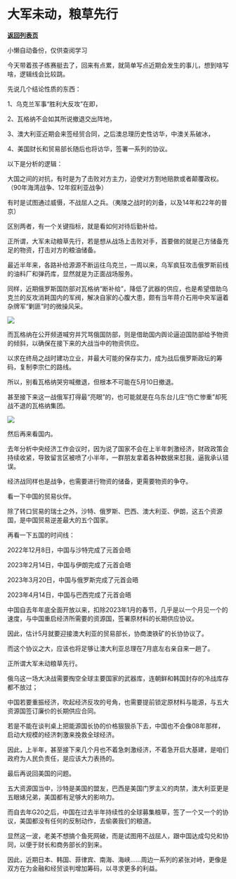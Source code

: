 # 大军未动，粮草先行

[**返回列表页**](/gzh/政事堂2019)

小懒自动备份，仅供查阅学习

今天带着孩子练赛艇去了，回来有点累，就简单写点近期会发生的事儿，想到啥写啥，逻辑线会比较跳。  

先说几个结论性质的东西：  

1、乌克兰军事“胜利大反攻”在即，

2、瓦格纳不会如其所说撤退交出阵地，

3、澳大利亚近期会来签经贸合同，之后澳总理历史性访华，中澳关系破冰，

4、美国财长和贸易部长随后也将访华，签署一系列的协议。

以下是分析的逻辑：  

大国之间的对抗，有时是为了击败对方主力，迫使对方割地赔款或者颠覆政权。（90年海湾战争、12年叙利亚战争）

有时是试图通过威慑，不战屈人之兵。（夷陵之战时的刘备，以及14年和22年的普京）  

区别两者，有一个关键指标，就是看如何对待后勤补给。

正所谓，大军未动粮草先行，若是想从战场上击败对手，首要做的就是己方储备充足的物资，打击对方的粮油储备。

最近半年来，各路补给源源不断运往乌克兰，一周以来，乌军疯狂攻击俄罗斯前线的油料厂和弹药库，显然就是为正面战场服务。

同样，近期俄罗斯国防部对瓦格纳“断补给”，降低了武器的供应，也是希望借助乌克兰的反攻消耗国内的军阀，解决自家的心腹大患，颇有当年蒋介石用中央军逼着杂牌军“剿匪”时的微操风采。

![](https://mmbiz.qpic.cn/mmbiz_png/rxhS23yu8cNrgs5VsgiaMjibP25pczb85Xe7icJlIKl7xTn4yAYtYUYtoOPAAzcgJB8kdtSsp91Mt86SzTqpPuYAQ/640?wx_fmt=png)

而瓦格纳在公开频道喊穷并咒骂俄国防部，则是借助国内舆论逼迫国防部给予物资的倾斜，以确保在接下来的大战当中的物资供应。

以求在终局之战时建功立业，并最大可能的保存实力，成为战后俄罗斯政坛的筹码，复制李宗仁的路线。

所以，别看瓦格纳哭穷喊撤退，但根本不可能在5月10日撤退。

甚至接下来这一战俄军打得最“亮眼”的，也可能就是在乌东台儿庄“伤亡惨重”却死战不退的瓦格纳集团。  

![](https://mmbiz.qpic.cn/mmbiz_png/rxhS23yu8cNrgs5VsgiaMjibP25pczb85XejXwibTv3eXibKiafOkfXZJOJ1Uv3aklq46HFzY1QOyzPZzaDh8yTJoMQ/640?wx_fmt=png)

然后再来看国内。  

去年分析中央经济工作会议时，因为说了国家不会在上半年刺激经济，财政政策会持续收紧，导致留言区被喷了小半年，一群朋友拿着各种数据来怼我，逼我承认错误。

经济战同样也是战争，也需要进行物资的储备，更需要物资的争夺。

看一下中国的贸易伙伴。

除了转口贸易的瑞士之外，沙特、俄罗斯、巴西、澳大利亚、伊朗，这五个资源国，是中国贸易逆差最大的五个国家。

再看一下五国的时间线：

2022年12月8日，中国与沙特完成了元首会晤

2023年2月14日，中国与伊朗完成了元首会晤

2023年3月20日，中国与俄罗斯完成了元首会晤

2023年4月14日，中国与巴西完成了元首会晤

中国自去年年底全面开放以来，扣除2023年1月的春节，几乎是以一个月见一个的速度，与中国重启经济所需要的资源国，签署原材料的长期供应协议。

因此，估计5月就要迎接澳大利亚的贸易部长，协商澳铁矿的长协协议了。  

而这个协议之大，应该也将足够让澳大利亚总理在7月底左右亲自来一趟了。

正所谓大军未动粮草先行。

俄乌这一场大决战需要掏空全球主要国家的武器库，连朝鲜和韩国封存的冷战库存都不放过；

中国若要重振经济，吹起经济反攻的号角，也需要提前锁定原材料与能源，与五大资源国签订廉价的长期供应合同。

若是不能在谈判桌上把能源国长协的价格狠狠杀下去，中国也不会像08年那样，启动大规模的经济刺激来挽救全球经济。

因此，上半年，甚至接下来几个月也不着急刺激经济，不着急开启大基建，是咱们政府为人民负责任，是应该大力表扬的。  

最后再说回美国的问题。

五大资源国当中，沙特是美国的盟友，巴西是美国门罗主义的肉禁，澳大利亚更是五眼婊兄弟，美国都有足够大的影响力。

而自去年G20之后，中国在过去半年持续性的全球募集粮草，签了一个又一个的协议，美国都没有任何的反制动作，去偷袭我们的粮道。

显然这一波，老美不想搞个鱼死网破，而是试图用不战屈人，跟中国达成勾兑和协同，以便于财长和商务部长的到来。  

因此，近期日本、韩国、菲律宾、南海、海峡......周边一系列的紧张对峙，更像是双方在为金融和经贸谈判增加筹码，以寻求更多的利益。

